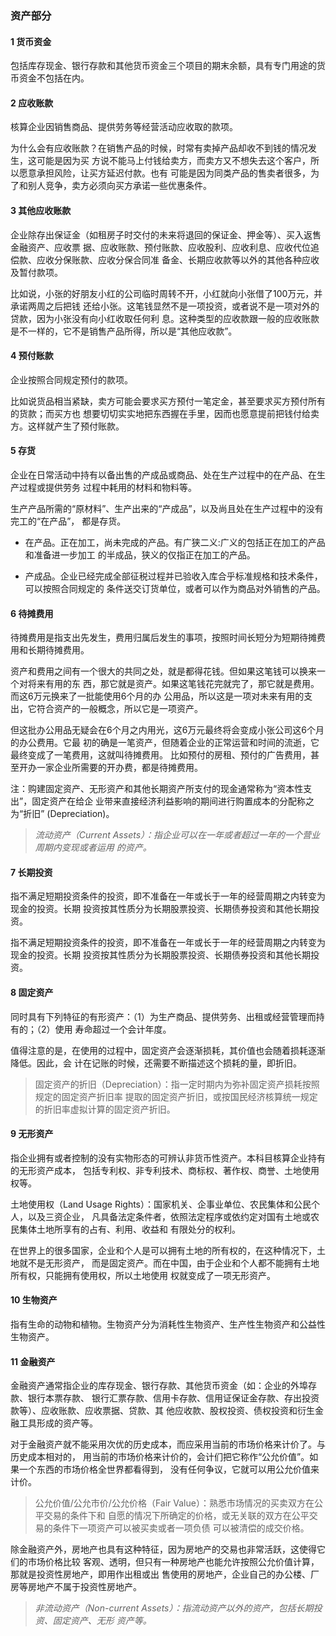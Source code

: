 ### 资产部分

#### 1 货币资金

包括库存现金、银行存款和其他货币资金三个项目的期末余额，具有专门用途的货币资金不包括在内。

#### 2 应收账款

核算企业因销售商品、提供劳务等经营活动应收取的款项。

为什么会有应收账款？在销售产品的时候，时常有卖掉产品却收不到钱的情况发生，这可能是因为买
方说不能马上付钱给卖方，而卖方又不想失去这个客户，所以愿意承担风险，让买方延迟付款。也有
可能是因为同类产品的售卖者很多，为了和别人竞争，卖方必须向买方承诺一些优惠条件。

#### 3 其他应收账款

企业除存出保证金（如租房子时交付的未来将退回的保证金、押金等）、买入返售金融资产、应收票
据、应收账款、预付账款、应收股利、应收利息、应收代位追偿款、应收分保账款、应收分保合同准
备金、长期应收款等以外的其他各种应收及暂付款项。

比如说，小张的好朋友小红的公司临时周转不开，小红就向小张借了100万元，并承诺两周之后把钱
还给小张。这笔钱显然不是一项投资，或者说不是一项对外的贷款，因为小张没有向小红收取任何利
息。这种类型的应收款跟一般的应收账款是不一样的，它不是销售产品所得，所以是“其他应收款”。

#### 4 预付账款

企业按照合同规定预付的款项。

比如说货品相当紧缺，卖方可能会要求买方预付一笔定金，甚至要求买方预付所有的货款；而买方也
想要切切实实地把东西握在手里，因而也愿意提前把钱付给卖方。这样就产生了预付账款。

#### 5 存货

企业在日常活动中持有以备出售的产成品或商品、处在生产过程中的在产品、在生产过程或提供劳务
过程中耗用的材料和物料等。

生产产品所需的“原材料”、生产出来的“产成品”，以及尚且处在生产过程中的没有完工的“在产品”，
都是存货。

- 在产品。正在加工，尚未完成的产品。有广狭二义:广义的包括正在加工的产品和准备进一步加工
的半成品，狭义的仅指正在加工的产品。

- 产成品。企业已经完成全部征税过程并已验收入库合乎标准规格和技术条件，可以按照合同规定的
条件送交订货单位，或者可以作为商品对外销售的产品。

#### 6 待摊费用

待摊费用是指支出先发生，费用归属后发生的事项，按照时间长短分为短期待摊费用和长期待摊费用。

资产和费用之间有一个很大的共同之处，就是都得花钱。但如果这笔钱可以换来一个对将来有用的东
西，那它就是资产。如果这笔钱花完就完了，那它就是费用。而这6万元换来了一批能使用6个月的办
公用品，所以这是一项对未来有用的支出，它符合资产的一般概念，所以它是一项资产。

但这批办公用品无疑会在6个月之内用光，这6万元最终将会变成小张公司这6个月的办公费用。它最
初的确是一笔资产，但随着企业的正常运营和时间的流逝，它最终变成了一笔费用，这就叫待摊费用。
比如预付的房租、预付的广告费用，甚至开办一家企业所需要的开办费，都是待摊费用。

注：购建固定资产、无形资产和其他长期资产所支付的现金通常称为“资本性支出”，固定资产在给企
业带来直接经济利益影响的期间进行购置成本的分配称之为“折旧” (Depreciation)。

>*流动资产（Current Assets）：指企业可以在一年或者超过一年的一个营业周期内变现或者运用
的资产。*

#### 7 长期投资

指不满足短期投资条件的投资，即不准备在一年或长于一年的经营周期之内转变为现金的投资。长期
投资按其性质分为长期股票投资、长期债券投资和其他长期投资。

指不满足短期投资条件的投资，即不准备在一年或长于一年的经营周期之内转变为现金的投资。长期
投资按其性质分为长期股票投资、长期债券投资和其他长期投资。

#### 8 固定资产

同时具有下列特征的有形资产：（1）为生产商品、提供劳务、出租或经营管理而持有的；（2）使用
寿命超过一个会计年度。

值得注意的是，在使用的过程中，固定资产会逐渐损耗，其价值也会随着损耗逐渐降低。因此，会
计在记账的时候，还需要不断描述这个损耗的量，即折旧。

>固定资产的折旧（Depreciation）：指一定时期内为弥补固定资产损耗按照规定的固定资产折旧率
提取的固定资产折旧，或按国民经济核算统一规定的折旧率虚拟计算的固定资产折旧。

#### 9 无形资产

指企业拥有或者控制的没有实物形态的可辨认非货币性资产。本科目核算企业持有的无形资产成本，
包括专利权、非专利技术、商标权、著作权、商誉、土地使用权等。

土地使用权（Land Usage Rights）：国家机关、企事业单位、农民集体和公民个人，以及三资企业，
凡具备法定条件者，依照法定程序或依约定对国有土地或农民集体土地所享有的占有、利用、收益和
有限处分的权利。

在世界上的很多国家，企业和个人是可以拥有土地的所有权的，在这种情况下，土地就不是无形资产，
而是固定资产。而在中国，由于企业和个人都不能拥有土地所有权，只能拥有使用权，所以土地使用
权就变成了一项无形资产。

#### 10 生物资产

指有生命的动物和植物。生物资产分为消耗性生物资产、生产性生物资产和公益性生物资产。

#### 11 金融资产

金融资产通常指企业的库存现金、银行存款、其他货币资金（如：企业的外埠存款、银行本票存款、
银行汇票存款、信用卡存款、信用证保证金存款、存出投资款等）、应收账款、应收票据、贷款、其
他应收款、股权投资、债权投资和衍生金融工具形成的资产等。

对于金融资产就不能采用次优的历史成本，而应采用当前的市场价格来计价了。与历史成本相对的，
用当前的市场价格来计价的，会计们把它称作“公允价值”。如果一个东西的市场价格全世界都看得到，
没有任何争议，它就可以用公允价值来计价。

> 公允价值/公允市价/公允价格（Fair Value）：熟悉市场情况的买卖双方在公平交易的条件下和
自愿的情况下所确定的价格，或无关联的双方在公平交易的条件下一项资产可以被买卖或者一项负债
可以被清偿的成交价格。

除金融资产外，房地产也具有这种特征，因为房地产的交易也非常活跃，这使得它们的市场价格比较
客观、透明，但只有一种房地产也能允许按照公允价值计算，那就是投资性房地产，即用作出租或出
售使用的房地产，企业自己的办公楼、厂房等房地产不属于投资性房地产。

>*非流动资产（Non-current Assets）：指流动资产以外的资产，包括长期投资、固定资产、无形
资产等。*
